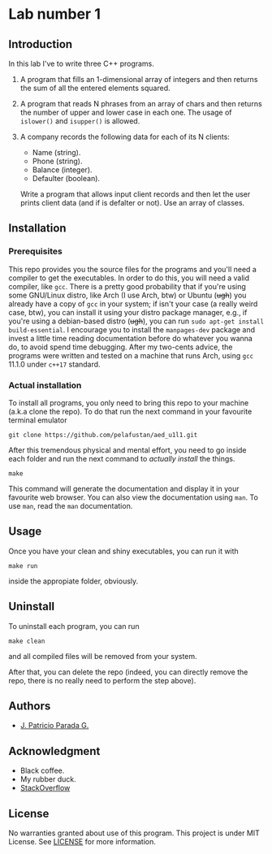 # Lab number 1

## Introduction

In this lab I've to write three C++ programs.

1.  A program that fills an 1-dimensional array of integers and then returns the sum of all the entered elements squared.
1.  A program that reads N phrases from an array of chars and then returns the number of upper and lower case in each one. The usage of `islower()` and `isupper()` is allowed.
1.  A company records the following data for each of its N clients:

    *  Name (string).
    *  Phone (string).
    *  Balance (integer).
    *  Defaulter (boolean).

    Write a program that allows input client records and then let the user prints client data (and if is defalter or not). Use an array of classes.

## Installation

### Prerequisites

This repo provides you the source files for the programs and you'll need a compiler to get the executables. In order to do this, you will need a valid compiler, like `gcc`. There is a pretty good probability that if you're using some GNU/Linux distro, like Arch (I use Arch, btw) or Ubuntu (~~ugh~~) you already have a copy of `gcc` in your system; if isn't your case (a really weird case, btw), you can install it using your distro package manager, e.g., if you're using a debian-based distro (~~ugh~~), you can run `sudo apt-get install build-essential`. I encourage you to install the `manpages-dev` package and invest a little time reading documentation before do whatever you wanna do, to avoid spend time debugging. After my two-cents advice, the programs were written and tested on a machine that runs Arch, using `gcc` 11.1.0 under `c++17` standard. 

### Actual installation

To install all programs, you only need to bring this repo to your machine (a.k.a clone the repo). To do that run the next command in your favourite terminal emulator

```
git clone https://github.com/pelafustan/aed_u1l1.git
```

After this tremendous physical and mental effort, you need to go inside each folder and run the next command to _actually install_ the things.

```
make
```

This command will generate the documentation and display it in your favourite web browser. You can also view the documentation using `man`. To use `man`, read the `man` documentation.

## Usage

Once you have your clean and shiny executables, you can run it with

```
make run
```

inside the appropiate folder, obviously.

## Uninstall

To uninstall each program, you can run

```
make clean
```

and all compiled files will be removed from your system. 

After that, you can delete the repo (indeed, you can directly remove the repo, there is no really need to perform the step above).

## Authors

* [J. Patricio Parada G.](https://github.com/pelafustan)

## Acknowledgment

* Black coffee.
* My rubber duck.
* [StackOverflow](https://stackoverflow.com)

## License

No warranties granted about use of this program. This project is under MIT License. See [LICENSE](./LICENSE) for more information.
